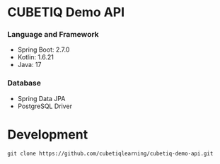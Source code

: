 # CUBETIQ Demo API

### Language and Framework
- Spring Boot: 2.7.0
- Kotlin: 1.6.21
- Java: 17

### Database
- Spring Data JPA
- PostgreSQL Driver

# Development
```shell
git clone https://github.com/cubetiqlearning/cubetiq-demo-api.git
```
